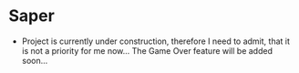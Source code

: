 # Saper

+ Project is currently under construction, therefore I need to admit, that it is not a priority for me now... The Game Over feature will be 
added soon...
